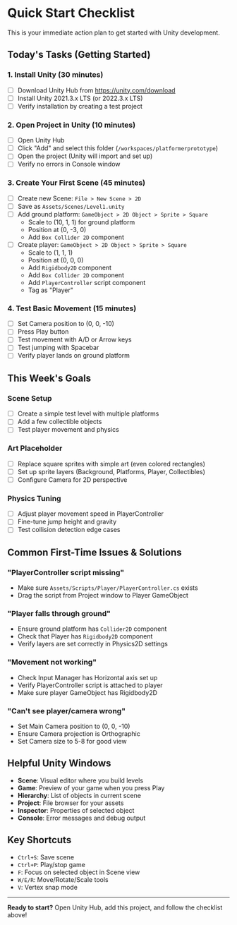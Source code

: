 # Quick Start Checklist

This is your immediate action plan to get started with Unity development.

## Today's Tasks (Getting Started)

### 1. Install Unity (30 minutes)
- [ ] Download Unity Hub from https://unity.com/download
- [ ] Install Unity 2021.3.x LTS (or 2022.3.x LTS)
- [ ] Verify installation by creating a test project

### 2. Open Project in Unity (10 minutes)
- [ ] Open Unity Hub
- [ ] Click "Add" and select this folder (`/workspaces/platformerprototype`)
- [ ] Open the project (Unity will import and set up)
- [ ] Verify no errors in Console window

### 3. Create Your First Scene (45 minutes)
- [ ] Create new Scene: `File > New Scene > 2D`
- [ ] Save as `Assets/Scenes/Level1.unity`
- [ ] Add ground platform: `GameObject > 2D Object > Sprite > Square`
  - Scale to (10, 1, 1) for ground platform
  - Position at (0, -3, 0)
  - Add `Box Collider 2D` component
- [ ] Create player: `GameObject > 2D Object > Sprite > Square`
  - Scale to (1, 1, 1)
  - Position at (0, 0, 0)
  - Add `Rigidbody2D` component
  - Add `Box Collider 2D` component
  - Add `PlayerController` script component
  - Tag as "Player"

### 4. Test Basic Movement (15 minutes)
- [ ] Set Camera position to (0, 0, -10)
- [ ] Press Play button
- [ ] Test movement with A/D or Arrow keys
- [ ] Test jumping with Spacebar
- [ ] Verify player lands on ground platform

## This Week's Goals

### Scene Setup
- [ ] Create a simple test level with multiple platforms
- [ ] Add a few collectible objects
- [ ] Test player movement and physics

### Art Placeholder
- [ ] Replace square sprites with simple art (even colored rectangles)
- [ ] Set up sprite layers (Background, Platforms, Player, Collectibles)
- [ ] Configure Camera for 2D perspective

### Physics Tuning
- [ ] Adjust player movement speed in PlayerController
- [ ] Fine-tune jump height and gravity
- [ ] Test collision detection edge cases

## Common First-Time Issues & Solutions

### "PlayerController script missing"
- Make sure `Assets/Scripts/Player/PlayerController.cs` exists
- Drag the script from Project window to Player GameObject

### "Player falls through ground"
- Ensure ground platform has `Collider2D` component
- Check that Player has `Rigidbody2D` component
- Verify layers are set correctly in Physics2D settings

### "Movement not working"
- Check Input Manager has Horizontal axis set up
- Verify PlayerController script is attached to player
- Make sure player GameObject has Rigidbody2D

### "Can't see player/camera wrong"
- Set Main Camera position to (0, 0, -10)
- Ensure Camera projection is Orthographic
- Set Camera size to 5-8 for good view

## Helpful Unity Windows
- **Scene**: Visual editor where you build levels
- **Game**: Preview of your game when you press Play
- **Hierarchy**: List of objects in current scene
- **Project**: File browser for your assets
- **Inspector**: Properties of selected object
- **Console**: Error messages and debug output

## Key Shortcuts
- `Ctrl+S`: Save scene
- `Ctrl+P`: Play/stop game
- `F`: Focus on selected object in Scene view
- `W/E/R`: Move/Rotate/Scale tools
- `V`: Vertex snap mode

---
**Ready to start?** Open Unity Hub, add this project, and follow the checklist above!